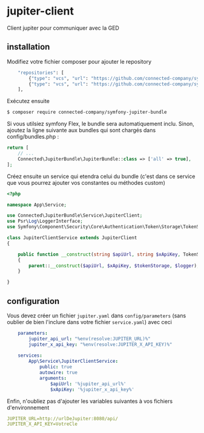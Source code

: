 # jupiter-client
Client jupiter pour communiquer avec la GED

## installation
Modifiez votre fichier composer pour ajouter le repository
```bash
    "repositories": [
        {"type": "vcs", "url": "https://github.com/connected-company/symfony-jupiter-bundle"},
        {"type": "vcs", "url": "https://github.com/connected-company/symfony-etromby-bundle"}
    ],
```

Exécutez ensuite
```bash
$ composer require connected-company/symfony-jupiter-bundle
```
Si vous utilsiez symfony Flex, le bundle sera automatiquement inclu.
Sinon, ajoutez la ligne suivante aux bundles qui sont chargés dans config/bundles.php :
```php
return [
    // ...
    Connected\JupiterBundle\JupiterBundle::class => ['all' => true],
];
```

Créez ensuite un service qui etendra celui du bundle (c'est dans ce service que vous pourrez ajouter vos constantes ou méthodes custom)
```php
<?php

namespace App\Service;

use Connected\JupiterBundle\Service\JupiterClient;
use Psr\Log\LoggerInterface;
use Symfony\Component\Security\Core\Authentication\Token\Storage\TokenStorageInterface;

class JupiterClientService extends JupiterClient
{

    public function __construct(string $apiUrl, string $xApiKey, TokenStorageInterface $tokenStorage, LoggerInterface $logger)
    {
        parent::__construct($apiUrl, $xApiKey, $tokenStorage, $logger);
    }

}
```

## configuration
Vous devez créer un fichier `jupiter.yaml` dans `config/parameters` (sans oublier de bien l'inclure dans votre fichier `service.yaml`) avec ceci

```yaml
    parameters:
        jupiter_api_url: "%env(resolve:JUPITER_URL)%"
        jupiter_x_api_key: "%env(resolve:JUPITER_X_API_KEY)%"
    
    services:
        App\Service\JupiterClientService:
            public: true
            autowire: true
            arguments:
                $apiUrl: '%jupiter_api_url%'
                $xApiKey: '%jupiter_x_api_key%'

```
Enfin, n'oubliez pas d'ajouter les variables suivantes à vos fichiers d'environnement
```yaml
JUPITER_URL=http://urlDeJupiter:8080/api/
JUPITER_X_API_KEY=VotreCle
```